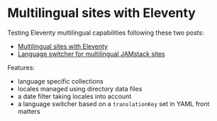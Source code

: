 # Multilingual sites with Eleventy

Testing Eleventy multilingual capabilities following these two posts:

- [Multilingual sites with Eleventy](https://www.webstoemp.com/blog/multilingual-sites-eleventy/)
- [Language switcher for multilingual JAMstack sites](https://www.webstoemp.com/blog/language-switcher-multilingual-jamstack-sites/)

Features:

- language specific collections
- locales managed using directory data files
- a date filter taking locales into account
- a language switcher based on a `translationKey` set in YAML front matters

